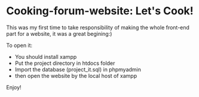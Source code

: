 # Cooking-forum-website: Let's Cook!
This was my first time to take responsibility of making the whole front-end part for a website, it was a great begining:) 

To open it: 
- You should install xampp 
- Put the project directory in htdocs folder
- Import the database (project_it.sql) in phpmyadmin
- then open the website by the local host of xampp

Enjoy!
